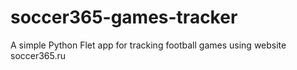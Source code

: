 # soccer365-games-tracker
A simple Python Flet app for tracking football games using website soccer365.ru
